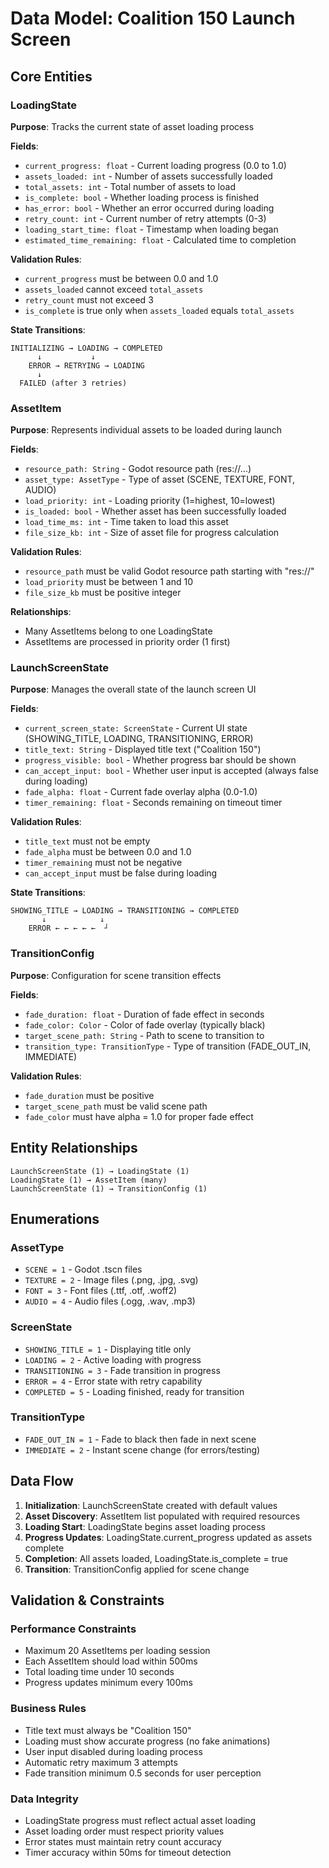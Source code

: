 # Data Model: Coalition 150 Launch Screen

## Core Entities

### LoadingState
**Purpose**: Tracks the current state of asset loading process

**Fields**:
- `current_progress: float` - Current loading progress (0.0 to 1.0)
- `assets_loaded: int` - Number of assets successfully loaded
- `total_assets: int` - Total number of assets to load
- `is_complete: bool` - Whether loading process is finished
- `has_error: bool` - Whether an error occurred during loading
- `retry_count: int` - Current number of retry attempts (0-3)
- `loading_start_time: float` - Timestamp when loading began
- `estimated_time_remaining: float` - Calculated time to completion

**Validation Rules**:
- `current_progress` must be between 0.0 and 1.0
- `assets_loaded` cannot exceed `total_assets`
- `retry_count` must not exceed 3
- `is_complete` is true only when `assets_loaded` equals `total_assets`

**State Transitions**:
```
INITIALIZING → LOADING → COMPLETED
      ↓           ↓
    ERROR → RETRYING → LOADING
      ↓
  FAILED (after 3 retries)
```

### AssetItem
**Purpose**: Represents individual assets to be loaded during launch

**Fields**:
- `resource_path: String` - Godot resource path (res://...)
- `asset_type: AssetType` - Type of asset (SCENE, TEXTURE, FONT, AUDIO)
- `load_priority: int` - Loading priority (1=highest, 10=lowest)
- `is_loaded: bool` - Whether asset has been successfully loaded
- `load_time_ms: int` - Time taken to load this asset
- `file_size_kb: int` - Size of asset file for progress calculation

**Validation Rules**:
- `resource_path` must be valid Godot resource path starting with "res://"
- `load_priority` must be between 1 and 10
- `file_size_kb` must be positive integer

**Relationships**:
- Many AssetItems belong to one LoadingState
- AssetItems are processed in priority order (1 first)

### LaunchScreenState
**Purpose**: Manages the overall state of the launch screen UI

**Fields**:
- `current_screen_state: ScreenState` - Current UI state (SHOWING_TITLE, LOADING, TRANSITIONING, ERROR)
- `title_text: String` - Displayed title text ("Coalition 150")
- `progress_visible: bool` - Whether progress bar should be shown
- `can_accept_input: bool` - Whether user input is accepted (always false during loading)
- `fade_alpha: float` - Current fade overlay alpha (0.0-1.0)
- `timer_remaining: float` - Seconds remaining on timeout timer

**Validation Rules**:
- `title_text` must not be empty
- `fade_alpha` must be between 0.0 and 1.0
- `timer_remaining` must not be negative
- `can_accept_input` must be false during loading

**State Transitions**:
```
SHOWING_TITLE → LOADING → TRANSITIONING → COMPLETED
       ↓            ↓
    ERROR ← ← ← ← ←  ┘
```

### TransitionConfig
**Purpose**: Configuration for scene transition effects

**Fields**:
- `fade_duration: float` - Duration of fade effect in seconds
- `fade_color: Color` - Color of fade overlay (typically black)
- `target_scene_path: String` - Path to scene to transition to
- `transition_type: TransitionType` - Type of transition (FADE_OUT_IN, IMMEDIATE)

**Validation Rules**:
- `fade_duration` must be positive
- `target_scene_path` must be valid scene path
- `fade_color` must have alpha = 1.0 for proper fade effect

## Entity Relationships

```
LaunchScreenState (1) → LoadingState (1)
LoadingState (1) → AssetItem (many)
LaunchScreenState (1) → TransitionConfig (1)
```

## Enumerations

### AssetType
- `SCENE = 1` - Godot .tscn files
- `TEXTURE = 2` - Image files (.png, .jpg, .svg)
- `FONT = 3` - Font files (.ttf, .otf, .woff2)
- `AUDIO = 4` - Audio files (.ogg, .wav, .mp3)

### ScreenState
- `SHOWING_TITLE = 1` - Displaying title only
- `LOADING = 2` - Active loading with progress
- `TRANSITIONING = 3` - Fade transition in progress
- `ERROR = 4` - Error state with retry capability
- `COMPLETED = 5` - Loading finished, ready for transition

### TransitionType
- `FADE_OUT_IN = 1` - Fade to black then fade in next scene
- `IMMEDIATE = 2` - Instant scene change (for errors/testing)

## Data Flow

1. **Initialization**: LaunchScreenState created with default values
2. **Asset Discovery**: AssetItem list populated with required resources
3. **Loading Start**: LoadingState begins asset loading process
4. **Progress Updates**: LoadingState.current_progress updated as assets complete
5. **Completion**: All assets loaded, LoadingState.is_complete = true
6. **Transition**: TransitionConfig applied for scene change

## Validation & Constraints

### Performance Constraints
- Maximum 20 AssetItems per loading session
- Each AssetItem should load within 500ms
- Total loading time under 10 seconds
- Progress updates minimum every 100ms

### Business Rules
- Title text must always be "Coalition 150"
- Loading must show accurate progress (no fake animations)
- User input disabled during loading process
- Automatic retry maximum 3 attempts
- Fade transition minimum 0.5 seconds for user perception

### Data Integrity
- LoadingState progress must reflect actual asset loading
- Asset loading order must respect priority values
- Error states must maintain retry count accuracy
- Timer accuracy within 50ms for timeout detection